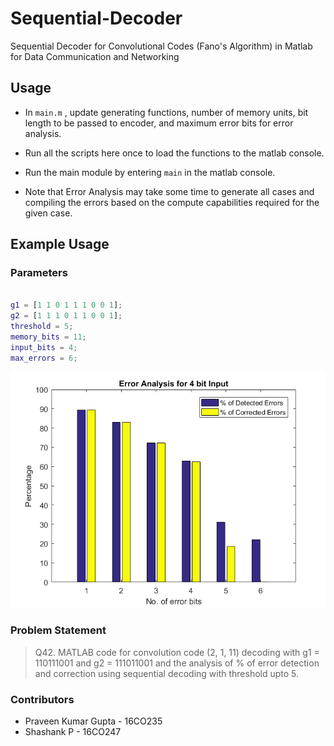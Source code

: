 # Sequential-Decoder
Sequential Decoder for Convolutional Codes (Fano's Algorithm) in Matlab for Data Communication and Networking

## Usage
* In `main.m` , update generating functions, number of memory units, bit length to be passed to encoder, and maximum error bits for error analysis.

* Run all the scripts here once to load the functions to the matlab console.

* Run the main module by entering `main` in the matlab console.

* Note that Error Analysis may take some time to generate all cases and compiling the errors based on the compute capabilities required for the given case.

## Example Usage
### Parameters

```Matlab

g1 = [1 1 0 1 1 1 0 0 1];
g2 = [1 1 1 0 1 1 0 0 1];
threshold = 5;
memory_bits = 11;
input_bits = 4;
max_errors = 6;

```

![Error Analysis Sample](error_analysis_4bit_input_6_bit_errors.png)

### Problem Statement

> Q42. MATLAB  code  for  convolution  code  (2,  1,  11)  decoding  with  g1 = 110111001 and  g2  =  111011001  and  the  analysis  of  %  of  error  detection  and correction using sequential decoding with threshold upto 5.

### Contributors
* Praveen Kumar Gupta - 16CO235
* Shashank P - 16CO247